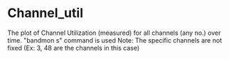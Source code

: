 # Channel_util
The plot of Channel Utilization (measured) for all channels (any no.) over time. "bandmon s" command is used Note: The specific channels are not fixed (Ex: 3, 48 are the channels in this case)
